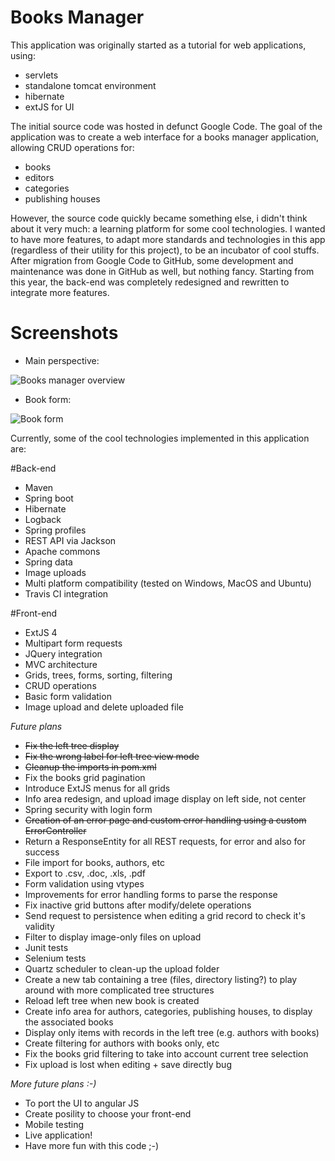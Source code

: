 # Books Manager

This application was originally started as a tutorial for web applications, using:

 * servlets
 * standalone tomcat environment
 * hibernate
 * extJS for UI

The initial source code was hosted in defunct Google Code. The goal of the application was to create a web interface 
for a books manager application, allowing CRUD operations for:

 * books
 * editors
 * categories
 * publishing houses

However, the source code quickly became something else, i didn't think about it very much: a learning platform for some
cool technologies. I wanted to have more features, to adapt more standards and technologies in this app (regardless of 
their utility for this project), to be an incubator of cool stuffs. After migration from Google Code to GitHub, some 
development and maintenance was done in GitHub as well, but nothing fancy. Starting from this year, the back-end was
completely redesigned and rewritten to integrate more features.

# Screenshots

 * Main perspective:
 
 ![Books manager overview](http://i64.tinypic.com/2lduk94.png)
 
 * Book form:
 
 ![Book form](http://i63.tinypic.com/sm5yj8.png)

Currently, some of the cool technologies implemented in this application are:

#Back-end
    
* Maven
* Spring boot
* Hibernate
* Logback
* Spring profiles
* REST API via Jackson
* Apache commons
* Spring data
* Image uploads
* Multi platform compatibility (tested on Windows, MacOS and Ubuntu)
* Travis CI integration
    
#Front-end
  
* ExtJS 4
* Multipart form requests
* JQuery integration
* MVC architecture
* Grids, trees, forms, sorting, filtering
* CRUD operations
* Basic form validation
* Image upload and delete uploaded file
    
<i>Future plans</i>
  
* ~~Fix the left tree display~~
* ~~Fix the wrong label for left tree view mode~~
* ~~Cleanup the imports in pom.xml~~
* Fix the books grid pagination
* Introduce ExtJS menus for all grids
* Info area redesign, and upload image display on left side, not center
* Spring security with login form
* ~~Creation of an error page and custom error handling using a custom ErrorController~~
* Return a ResponseEntity for all REST requests, for error and also for success
* File import for books, authors, etc
* Export to .csv, .doc, .xls, .pdf
* Form validation using vtypes
* Improvements for error handling forms to parse the response
* Fix inactive grid buttons after modify/delete operations
* Send request to persistence when editing a grid record to check it's validity
* Filter to display image-only files on upload
* Junit tests
* Selenium tests
* Quartz scheduler to clean-up the upload folder
* Create a new tab containing a tree (files, directory listing?) to play around with more complicated tree structures
* Reload left tree when new book is created
* Create info area for authors, categories, publishing houses, to display the associated books
* Display only items with records in the left tree (e.g. authors with books)
* Create filtering for authors with books only, etc
* Fix the books grid filtering to take into account current tree selection
* Fix upload is lost when editing + save directly bug
    
<i>More future plans :-) </i>
  
* To port the UI to angular JS
* Create posility to choose your front-end
* Mobile testing
* Live application!
* Have more fun with this code ;-)
    
  